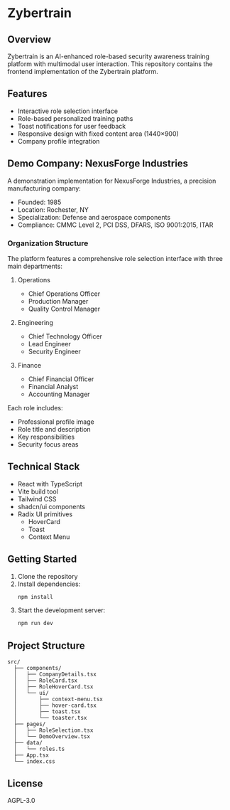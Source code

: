 # Zybertrain

## Overview
Zybertrain is an AI-enhanced role-based security awareness training platform with multimodal user interaction. This repository contains the frontend implementation of the Zybertrain platform.

## Features
- Interactive role selection interface
- Role-based personalized training paths
- Toast notifications for user feedback
- Responsive design with fixed content area (1440×900)
- Company profile integration

## Demo Company: NexusForge Industries
A demonstration implementation for NexusForge Industries, a precision manufacturing company:
- Founded: 1985
- Location: Rochester, NY
- Specialization: Defense and aerospace components
- Compliance: CMMC Level 2, PCI DSS, DFARS, ISO 9001:2015, ITAR

### Organization Structure
The platform features a comprehensive role selection interface with three main departments:
1. Operations
   - Chief Operations Officer
   - Production Manager
   - Quality Control Manager

2. Engineering
   - Chief Technology Officer
   - Lead Engineer
   - Security Engineer

3. Finance
   - Chief Financial Officer
   - Financial Analyst
   - Accounting Manager

Each role includes:
- Professional profile image
- Role title and description
- Key responsibilities
- Security focus areas

## Technical Stack
- React with TypeScript
- Vite build tool
- Tailwind CSS
- shadcn/ui components
- Radix UI primitives
  - HoverCard
  - Toast
  - Context Menu

## Getting Started
1. Clone the repository
2. Install dependencies:
   ```bash
   npm install
   ```
3. Start the development server:
   ```bash
   npm run dev
   ```

## Project Structure
```
src/
  ├── components/
  │   ├── CompanyDetails.tsx
  │   ├── RoleCard.tsx
  │   ├── RoleHoverCard.tsx
  │   └── ui/
  │       ├── context-menu.tsx
  │       ├── hover-card.tsx
  │       ├── toast.tsx
  │       └── toaster.tsx
  ├── pages/
  │   ├── RoleSelection.tsx
  │   └── DemoOverview.tsx
  ├── data/
  │   └── roles.ts
  ├── App.tsx
  └── index.css
```

## License
AGPL-3.0
